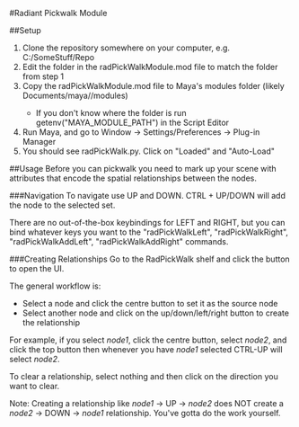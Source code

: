 #Radiant Pickwalk Module

##Setup
1. Clone the repository somewhere on your computer, e.g. C:/SomeStuff/Repo
2. Edit the folder in the radPickWalkModule.mod file to match the folder from step 1
3. Copy the radPickWalkModule.mod file to Maya's modules folder (likely Documents/maya/<version>/modules)
    * If you don't know where the folder is run getenv("MAYA_MODULE_PATH") in the Script Editor
4. Run Maya, and go to Window -> Settings/Preferences -> Plug-in Manager
5. You should see radPickWalk.py. Click on "Loaded" and "Auto-Load"


##Usage
Before you can pickwalk you need to mark up your scene with attributes that encode the
spatial relationships between the nodes.

###Navigation
To navigate use UP and DOWN. CTRL + UP/DOWN will add the node to the selected set.

There are no out-of-the-box keybindings for LEFT and RIGHT, but you can bind whatever keys you want
to the "radPickWalkLeft", "radPickWalkRight", "radPickWalkAddLeft", "radPickWalkAddRight" commands.

###Creating Relationships
Go to the RadPickWalk shelf and click the button to open the UI.

The general workflow is:
* Select a node and click the centre button to set it as the source node
* Select another node and click on the up/down/left/right button to create the relationship

For example, if you select _node1_, click the centre button, select _node2_, and click the top button then
whenever you have _node1_ selected CTRL-UP will select _node2_.

To clear a relationship, select nothing and then click on the direction you want to clear.

Note: Creating a relationship like _node1_ -> UP -> _node2_ does NOT create a _node2_ -> DOWN -> _node1_ relationship. You've gotta do the work yourself.
